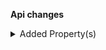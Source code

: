 **Api changes**

<details>
<summary>Added Property(s)</summary>

- added property `custom` to type `StagedOrderAddParcelToDeliveryAction`
- added property `custom` to type `OrderAddParcelToDeliveryAction`
</details>

